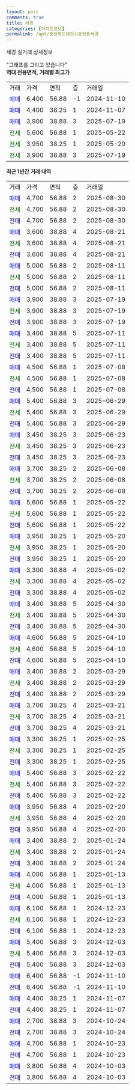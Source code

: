 ```yaml
---
layout: post
comments: true
title: 세경
categories: [아파트정보]
permalink: /apt/충청북도제천시동현동세경
---
```


세경 실거래 상세정보

<script type="text/javascript">
  google.charts.load('current', {'packages':['line', 'corechart']});
  google.charts.setOnLoadCallback(drawChart);

  function drawChart() {
    var data = new google.visualization.DataTable();
    data.addColumn('date', '거래일');
    data.addColumn('number', "매매");
    data.addColumn('number', "전세");
    data.addColumn('number', "전매");

    data.addRows([[new Date(Date.parse("2025-08-30")), 4700, null, null], [new Date(Date.parse("2025-08-30")), null, 4700, null], [new Date(Date.parse("2025-08-30")), null, null, 4700], [new Date(Date.parse("2025-08-21")), 3600, null, null], [new Date(Date.parse("2025-08-21")), null, 3600, null], [new Date(Date.parse("2025-08-21")), null, null, 3600], [new Date(Date.parse("2025-08-11")), 5000, null, null], [new Date(Date.parse("2025-08-11")), null, 5000, null], [new Date(Date.parse("2025-08-11")), null, null, 5000], [new Date(Date.parse("2025-07-19")), 3900, null, null], [new Date(Date.parse("2025-07-19")), null, 3900, null], [new Date(Date.parse("2025-07-19")), null, null, 3900], [new Date(Date.parse("2025-07-11")), 3400, null, null], [new Date(Date.parse("2025-07-11")), null, 3400, null], [new Date(Date.parse("2025-07-11")), null, null, 3400], [new Date(Date.parse("2025-07-08")), 4500, null, null], [new Date(Date.parse("2025-07-08")), null, 4500, null], [new Date(Date.parse("2025-07-08")), null, null, 4500], [new Date(Date.parse("2025-06-29")), 5400, null, null], [new Date(Date.parse("2025-06-29")), null, 5400, null], [new Date(Date.parse("2025-06-29")), null, null, 5400], [new Date(Date.parse("2025-06-23")), 3450, null, null], [new Date(Date.parse("2025-06-23")), null, 3450, null], [new Date(Date.parse("2025-06-23")), null, null, 3450], [new Date(Date.parse("2025-06-08")), 3700, null, null], [new Date(Date.parse("2025-06-08")), null, 3700, null], [new Date(Date.parse("2025-06-08")), null, null, 3700], [new Date(Date.parse("2025-05-22")), 5600, null, null], [new Date(Date.parse("2025-05-22")), null, 5600, null], [new Date(Date.parse("2025-05-22")), null, null, 5600], [new Date(Date.parse("2025-05-20")), 3950, null, null], [new Date(Date.parse("2025-05-20")), null, 3950, null], [new Date(Date.parse("2025-05-20")), null, null, 3950], [new Date(Date.parse("2025-05-02")), 3300, null, null], [new Date(Date.parse("2025-05-02")), null, 3300, null], [new Date(Date.parse("2025-05-02")), null, null, 3300], [new Date(Date.parse("2025-04-30")), 3400, null, null], [new Date(Date.parse("2025-04-30")), null, 3400, null], [new Date(Date.parse("2025-04-30")), null, null, 3400], [new Date(Date.parse("2025-04-10")), 4600, null, null], [new Date(Date.parse("2025-04-10")), null, 4600, null], [new Date(Date.parse("2025-04-10")), null, null, 4600], [new Date(Date.parse("2025-03-29")), 3400, null, null], [new Date(Date.parse("2025-03-29")), null, 3400, null], [new Date(Date.parse("2025-03-29")), null, null, 3400], [new Date(Date.parse("2025-03-21")), 3700, null, null], [new Date(Date.parse("2025-03-21")), null, 3700, null], [new Date(Date.parse("2025-03-21")), null, null, 3700], [new Date(Date.parse("2025-02-25")), 3300, null, null], [new Date(Date.parse("2025-02-25")), null, 3300, null], [new Date(Date.parse("2025-02-25")), null, null, 3300], [new Date(Date.parse("2025-02-22")), 5400, null, null], [new Date(Date.parse("2025-02-22")), null, 5400, null], [new Date(Date.parse("2025-02-22")), null, null, 5400], [new Date(Date.parse("2025-02-20")), 3950, null, null], [new Date(Date.parse("2025-02-20")), null, 3950, null], [new Date(Date.parse("2025-02-20")), null, null, 3950], [new Date(Date.parse("2025-01-24")), 3400, null, null], [new Date(Date.parse("2025-01-24")), null, 3400, null], [new Date(Date.parse("2025-01-24")), null, null, 3400], [new Date(Date.parse("2025-01-13")), 4000, null, null], [new Date(Date.parse("2025-01-13")), null, 4000, null], [new Date(Date.parse("2025-01-13")), null, null, 4000], [new Date(Date.parse("2024-12-23")), 6100, null, null], [new Date(Date.parse("2024-12-23")), null, 6100, null], [new Date(Date.parse("2024-12-23")), null, null, 6100], [new Date(Date.parse("2024-12-03")), 5400, null, null], [new Date(Date.parse("2024-12-03")), null, 5400, null], [new Date(Date.parse("2024-12-03")), null, null, 5400], [new Date(Date.parse("2024-11-10")), 6400, null, null], [new Date(Date.parse("2024-11-10")), null, null, 6400], [new Date(Date.parse("2024-11-07")), 4400, null, null], [new Date(Date.parse("2024-11-07")), null, null, 4400], [new Date(Date.parse("2024-10-24")), 2700, null, null], [new Date(Date.parse("2024-10-24")), null, null, 2700], [new Date(Date.parse("2024-10-23")), 4700, null, null], [new Date(Date.parse("2024-10-23")), null, null, 4700], [new Date(Date.parse("2024-10-03")), 3800, null, null], [new Date(Date.parse("2024-10-03")), null, null, 3800]]);

    var options = {
      hAxis: {
        format: 'yyyy/MM/dd'
      },    
      lineWidth: 0,
      pointsVisible: true,    
      title: '최근 1년간 유형별 실거래가 분포',
      legend: { position: 'bottom' }
    };

    var formatter = new google.visualization.NumberFormat({pattern:'###,###'} );
    formatter.format(data, 1);
    formatter.format(data, 2);
    
    setTimeout(function() {
        var chart = new google.visualization.LineChart(document.getElementById('columnchart_material'));
        chart.draw(data, (options));
        document.getElementById('loading').style.display = 'none';
    }, 200);
  }
</script>


<div id="loading" style="z-index:20; display: block; margin-left: 0px">"그래프를 그리고 있습니다"</div>
<div id="columnchart_material" style="width: 95%; margin-left: 0px; display: block"></div>
<!-- contents start -->
<b>역대 전용면적, 거래별 최고가</b>
<table class="sortable">
    <tr>
      <td>거래</td>
      <td>가격</td>
      <td>면적</td>
      <td>층</td>
      <td>거래일</td>
    </tr>
        <tr>
          <td><a style="color: blue">매매</a></td>
          <td>6,400</td>
          <td>56.88</td>
          <td>-1</td>
          <td>2024-11-10</td>
        </tr>            <tr>
          <td><a style="color: blue">매매</a></td>
          <td>4,400</td>
          <td>38.25</td>
          <td>1</td>
          <td>2024-11-07</td>
        </tr>            <tr>
          <td><a style="color: blue">매매</a></td>
          <td>3,900</td>
          <td>38.88</td>
          <td>3</td>
          <td>2025-07-19</td>
        </tr>        
        <tr>
              <td><a style="color: darkgreen">전세</a></td>
              <td>5,600</td>
              <td>56.88</td>
              <td>1</td>
              <td>2025-05-22</td>
            </tr>            <tr>
              <td><a style="color: darkgreen">전세</a></td>
              <td>3,950</td>
              <td>38.25</td>
              <td>1</td>
              <td>2025-05-20</td>
            </tr>            <tr>
              <td><a style="color: darkgreen">전세</a></td>
              <td>3,900</td>
              <td>38.88</td>
              <td>3</td>
              <td>2025-07-19</td>
            </tr>        
    
</table>

<b>최근 1년간 거래 내역</b>

<table class="sortable">
    <tr>
      <td>거래</td>
      <td>가격</td>
      <td>면적</td>
      <td>층</td>
      <td>거래일</td>
    </tr>
    <tr>
      <td><a style="color: blue">매매</a></td>
      <td>4,700</td>
      <td>56.88</td>
      <td>2</td>
      <td>2025-08-30</td>
    </tr>          <tr>
      <td><a style="color: darkgreen">전세</a></td>
      <td>4,700</td>
      <td>56.88</td>
      <td>2</td>
      <td>2025-08-30</td>
    </tr>          <tr>
      <td><a style="color: darkblue">전매</a></td>
      <td>4,700</td>
      <td>56.88</td>
      <td>2</td>
      <td>2025-08-30</td>
    </tr>          <tr>
      <td><a style="color: blue">매매</a></td>
      <td>3,600</td>
      <td>38.88</td>
      <td>4</td>
      <td>2025-08-21</td>
    </tr>          <tr>
      <td><a style="color: darkgreen">전세</a></td>
      <td>3,600</td>
      <td>38.88</td>
      <td>4</td>
      <td>2025-08-21</td>
    </tr>          <tr>
      <td><a style="color: darkblue">전매</a></td>
      <td>3,600</td>
      <td>38.88</td>
      <td>4</td>
      <td>2025-08-21</td>
    </tr>          <tr>
      <td><a style="color: blue">매매</a></td>
      <td>5,000</td>
      <td>56.88</td>
      <td>2</td>
      <td>2025-08-11</td>
    </tr>          <tr>
      <td><a style="color: darkgreen">전세</a></td>
      <td>5,000</td>
      <td>56.88</td>
      <td>2</td>
      <td>2025-08-11</td>
    </tr>          <tr>
      <td><a style="color: darkblue">전매</a></td>
      <td>5,000</td>
      <td>56.88</td>
      <td>2</td>
      <td>2025-08-11</td>
    </tr>          <tr>
      <td><a style="color: blue">매매</a></td>
      <td>3,900</td>
      <td>38.88</td>
      <td>3</td>
      <td>2025-07-19</td>
    </tr>          <tr>
      <td><a style="color: darkgreen">전세</a></td>
      <td>3,900</td>
      <td>38.88</td>
      <td>3</td>
      <td>2025-07-19</td>
    </tr>          <tr>
      <td><a style="color: darkblue">전매</a></td>
      <td>3,900</td>
      <td>38.88</td>
      <td>3</td>
      <td>2025-07-19</td>
    </tr>          <tr>
      <td><a style="color: blue">매매</a></td>
      <td>3,400</td>
      <td>38.88</td>
      <td>5</td>
      <td>2025-07-11</td>
    </tr>          <tr>
      <td><a style="color: darkgreen">전세</a></td>
      <td>3,400</td>
      <td>38.88</td>
      <td>5</td>
      <td>2025-07-11</td>
    </tr>          <tr>
      <td><a style="color: darkblue">전매</a></td>
      <td>3,400</td>
      <td>38.88</td>
      <td>5</td>
      <td>2025-07-11</td>
    </tr>          <tr>
      <td><a style="color: blue">매매</a></td>
      <td>4,500</td>
      <td>56.88</td>
      <td>1</td>
      <td>2025-07-08</td>
    </tr>          <tr>
      <td><a style="color: darkgreen">전세</a></td>
      <td>4,500</td>
      <td>56.88</td>
      <td>1</td>
      <td>2025-07-08</td>
    </tr>          <tr>
      <td><a style="color: darkblue">전매</a></td>
      <td>4,500</td>
      <td>56.88</td>
      <td>1</td>
      <td>2025-07-08</td>
    </tr>          <tr>
      <td><a style="color: blue">매매</a></td>
      <td>5,400</td>
      <td>56.88</td>
      <td>3</td>
      <td>2025-06-29</td>
    </tr>          <tr>
      <td><a style="color: darkgreen">전세</a></td>
      <td>5,400</td>
      <td>56.88</td>
      <td>3</td>
      <td>2025-06-29</td>
    </tr>          <tr>
      <td><a style="color: darkblue">전매</a></td>
      <td>5,400</td>
      <td>56.88</td>
      <td>3</td>
      <td>2025-06-29</td>
    </tr>          <tr>
      <td><a style="color: blue">매매</a></td>
      <td>3,450</td>
      <td>38.25</td>
      <td>3</td>
      <td>2025-06-23</td>
    </tr>          <tr>
      <td><a style="color: darkgreen">전세</a></td>
      <td>3,450</td>
      <td>38.25</td>
      <td>3</td>
      <td>2025-06-23</td>
    </tr>          <tr>
      <td><a style="color: darkblue">전매</a></td>
      <td>3,450</td>
      <td>38.25</td>
      <td>3</td>
      <td>2025-06-23</td>
    </tr>          <tr>
      <td><a style="color: blue">매매</a></td>
      <td>3,700</td>
      <td>38.25</td>
      <td>2</td>
      <td>2025-06-08</td>
    </tr>          <tr>
      <td><a style="color: darkgreen">전세</a></td>
      <td>3,700</td>
      <td>38.25</td>
      <td>2</td>
      <td>2025-06-08</td>
    </tr>          <tr>
      <td><a style="color: darkblue">전매</a></td>
      <td>3,700</td>
      <td>38.25</td>
      <td>2</td>
      <td>2025-06-08</td>
    </tr>          <tr>
      <td><a style="color: blue">매매</a></td>
      <td>5,600</td>
      <td>56.88</td>
      <td>1</td>
      <td>2025-05-22</td>
    </tr>          <tr>
      <td><a style="color: darkgreen">전세</a></td>
      <td>5,600</td>
      <td>56.88</td>
      <td>1</td>
      <td>2025-05-22</td>
    </tr>          <tr>
      <td><a style="color: darkblue">전매</a></td>
      <td>5,600</td>
      <td>56.88</td>
      <td>1</td>
      <td>2025-05-22</td>
    </tr>          <tr>
      <td><a style="color: blue">매매</a></td>
      <td>3,950</td>
      <td>38.25</td>
      <td>1</td>
      <td>2025-05-20</td>
    </tr>          <tr>
      <td><a style="color: darkgreen">전세</a></td>
      <td>3,950</td>
      <td>38.25</td>
      <td>1</td>
      <td>2025-05-20</td>
    </tr>          <tr>
      <td><a style="color: darkblue">전매</a></td>
      <td>3,950</td>
      <td>38.25</td>
      <td>1</td>
      <td>2025-05-20</td>
    </tr>          <tr>
      <td><a style="color: blue">매매</a></td>
      <td>3,300</td>
      <td>38.88</td>
      <td>4</td>
      <td>2025-05-02</td>
    </tr>          <tr>
      <td><a style="color: darkgreen">전세</a></td>
      <td>3,300</td>
      <td>38.88</td>
      <td>4</td>
      <td>2025-05-02</td>
    </tr>          <tr>
      <td><a style="color: darkblue">전매</a></td>
      <td>3,300</td>
      <td>38.88</td>
      <td>4</td>
      <td>2025-05-02</td>
    </tr>          <tr>
      <td><a style="color: blue">매매</a></td>
      <td>3,400</td>
      <td>38.88</td>
      <td>5</td>
      <td>2025-04-30</td>
    </tr>          <tr>
      <td><a style="color: darkgreen">전세</a></td>
      <td>3,400</td>
      <td>38.88</td>
      <td>5</td>
      <td>2025-04-30</td>
    </tr>          <tr>
      <td><a style="color: darkblue">전매</a></td>
      <td>3,400</td>
      <td>38.88</td>
      <td>5</td>
      <td>2025-04-30</td>
    </tr>          <tr>
      <td><a style="color: blue">매매</a></td>
      <td>4,600</td>
      <td>56.88</td>
      <td>5</td>
      <td>2025-04-10</td>
    </tr>          <tr>
      <td><a style="color: darkgreen">전세</a></td>
      <td>4,600</td>
      <td>56.88</td>
      <td>5</td>
      <td>2025-04-10</td>
    </tr>          <tr>
      <td><a style="color: darkblue">전매</a></td>
      <td>4,600</td>
      <td>56.88</td>
      <td>5</td>
      <td>2025-04-10</td>
    </tr>          <tr>
      <td><a style="color: blue">매매</a></td>
      <td>3,400</td>
      <td>38.88</td>
      <td>2</td>
      <td>2025-03-29</td>
    </tr>          <tr>
      <td><a style="color: darkgreen">전세</a></td>
      <td>3,400</td>
      <td>38.88</td>
      <td>2</td>
      <td>2025-03-29</td>
    </tr>          <tr>
      <td><a style="color: darkblue">전매</a></td>
      <td>3,400</td>
      <td>38.88</td>
      <td>2</td>
      <td>2025-03-29</td>
    </tr>          <tr>
      <td><a style="color: blue">매매</a></td>
      <td>3,700</td>
      <td>38.25</td>
      <td>4</td>
      <td>2025-03-21</td>
    </tr>          <tr>
      <td><a style="color: darkgreen">전세</a></td>
      <td>3,700</td>
      <td>38.25</td>
      <td>4</td>
      <td>2025-03-21</td>
    </tr>          <tr>
      <td><a style="color: darkblue">전매</a></td>
      <td>3,700</td>
      <td>38.25</td>
      <td>4</td>
      <td>2025-03-21</td>
    </tr>          <tr>
      <td><a style="color: blue">매매</a></td>
      <td>3,300</td>
      <td>38.25</td>
      <td>1</td>
      <td>2025-02-25</td>
    </tr>          <tr>
      <td><a style="color: darkgreen">전세</a></td>
      <td>3,300</td>
      <td>38.25</td>
      <td>1</td>
      <td>2025-02-25</td>
    </tr>          <tr>
      <td><a style="color: darkblue">전매</a></td>
      <td>3,300</td>
      <td>38.25</td>
      <td>1</td>
      <td>2025-02-25</td>
    </tr>          <tr>
      <td><a style="color: blue">매매</a></td>
      <td>5,400</td>
      <td>56.88</td>
      <td>3</td>
      <td>2025-02-22</td>
    </tr>          <tr>
      <td><a style="color: darkgreen">전세</a></td>
      <td>5,400</td>
      <td>56.88</td>
      <td>3</td>
      <td>2025-02-22</td>
    </tr>          <tr>
      <td><a style="color: darkblue">전매</a></td>
      <td>5,400</td>
      <td>56.88</td>
      <td>3</td>
      <td>2025-02-22</td>
    </tr>          <tr>
      <td><a style="color: blue">매매</a></td>
      <td>3,950</td>
      <td>56.88</td>
      <td>4</td>
      <td>2025-02-20</td>
    </tr>          <tr>
      <td><a style="color: darkgreen">전세</a></td>
      <td>3,950</td>
      <td>56.88</td>
      <td>4</td>
      <td>2025-02-20</td>
    </tr>          <tr>
      <td><a style="color: darkblue">전매</a></td>
      <td>3,950</td>
      <td>56.88</td>
      <td>4</td>
      <td>2025-02-20</td>
    </tr>          <tr>
      <td><a style="color: blue">매매</a></td>
      <td>3,400</td>
      <td>38.88</td>
      <td>2</td>
      <td>2025-01-24</td>
    </tr>          <tr>
      <td><a style="color: darkgreen">전세</a></td>
      <td>3,400</td>
      <td>38.88</td>
      <td>2</td>
      <td>2025-01-24</td>
    </tr>          <tr>
      <td><a style="color: darkblue">전매</a></td>
      <td>3,400</td>
      <td>38.88</td>
      <td>2</td>
      <td>2025-01-24</td>
    </tr>          <tr>
      <td><a style="color: blue">매매</a></td>
      <td>4,000</td>
      <td>56.88</td>
      <td>1</td>
      <td>2025-01-13</td>
    </tr>          <tr>
      <td><a style="color: darkgreen">전세</a></td>
      <td>4,000</td>
      <td>56.88</td>
      <td>1</td>
      <td>2025-01-13</td>
    </tr>          <tr>
      <td><a style="color: darkblue">전매</a></td>
      <td>4,000</td>
      <td>56.88</td>
      <td>1</td>
      <td>2025-01-13</td>
    </tr>          <tr>
      <td><a style="color: blue">매매</a></td>
      <td>6,100</td>
      <td>56.88</td>
      <td>1</td>
      <td>2024-12-23</td>
    </tr>          <tr>
      <td><a style="color: darkgreen">전세</a></td>
      <td>6,100</td>
      <td>56.88</td>
      <td>1</td>
      <td>2024-12-23</td>
    </tr>          <tr>
      <td><a style="color: darkblue">전매</a></td>
      <td>6,100</td>
      <td>56.88</td>
      <td>1</td>
      <td>2024-12-23</td>
    </tr>          <tr>
      <td><a style="color: blue">매매</a></td>
      <td>5,400</td>
      <td>56.88</td>
      <td>3</td>
      <td>2024-12-03</td>
    </tr>          <tr>
      <td><a style="color: darkgreen">전세</a></td>
      <td>5,400</td>
      <td>56.88</td>
      <td>3</td>
      <td>2024-12-03</td>
    </tr>          <tr>
      <td><a style="color: darkblue">전매</a></td>
      <td>5,400</td>
      <td>56.88</td>
      <td>3</td>
      <td>2024-12-03</td>
    </tr>          <tr>
      <td><a style="color: blue">매매</a></td>
      <td>6,400</td>
      <td>56.88</td>
      <td>-1</td>
      <td>2024-11-10</td>
    </tr>          <tr>
      <td><a style="color: darkblue">전매</a></td>
      <td>6,400</td>
      <td>56.88</td>
      <td>-1</td>
      <td>2024-11-10</td>
    </tr>          <tr>
      <td><a style="color: blue">매매</a></td>
      <td>4,400</td>
      <td>38.25</td>
      <td>1</td>
      <td>2024-11-07</td>
    </tr>          <tr>
      <td><a style="color: darkblue">전매</a></td>
      <td>4,400</td>
      <td>38.25</td>
      <td>1</td>
      <td>2024-11-07</td>
    </tr>          <tr>
      <td><a style="color: blue">매매</a></td>
      <td>2,700</td>
      <td>38.88</td>
      <td>3</td>
      <td>2024-10-24</td>
    </tr>          <tr>
      <td><a style="color: darkblue">전매</a></td>
      <td>2,700</td>
      <td>38.88</td>
      <td>3</td>
      <td>2024-10-24</td>
    </tr>          <tr>
      <td><a style="color: blue">매매</a></td>
      <td>4,700</td>
      <td>56.88</td>
      <td>1</td>
      <td>2024-10-23</td>
    </tr>          <tr>
      <td><a style="color: darkblue">전매</a></td>
      <td>4,700</td>
      <td>56.88</td>
      <td>1</td>
      <td>2024-10-23</td>
    </tr>          <tr>
      <td><a style="color: blue">매매</a></td>
      <td>3,800</td>
      <td>56.88</td>
      <td>4</td>
      <td>2024-10-03</td>
    </tr>          <tr>
      <td><a style="color: darkblue">전매</a></td>
      <td>3,800</td>
      <td>56.88</td>
      <td>4</td>
      <td>2024-10-03</td>
    </tr>      </table>
<!-- contents end -->    

